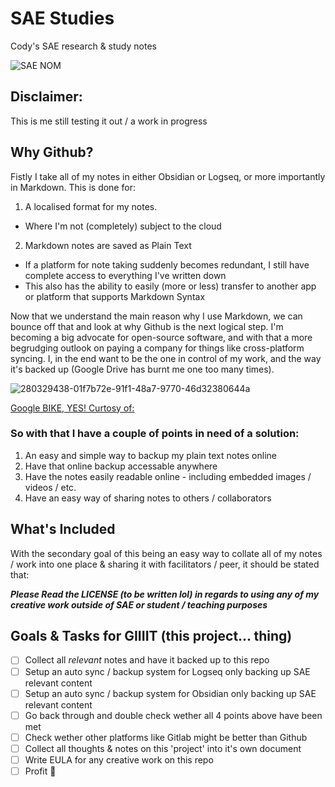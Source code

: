 # SAE Studies
Cody's SAE research &amp; study notes

![SAE NOM](https://github.com/twistedlogicaudio/SAE-Studies/assets/148475331/1e6e884d-c8ee-41a3-bc49-5bb63b70ff17)

## Disclaimer:
This is me still testing it out / a work in progress 

## Why Github?
Fistly I take all of my notes in either Obsidian or Logseq, or more importantly in Markdown.
This is done for:
1. A localised format for my notes.
  - Where I'm not (completely) subject to the cloud  
2. Markdown notes are saved as Plain Text
  - If a platform for note taking suddenly becomes redundant, I still have complete access to everything I've written down
  - This also has the ability to easily (more or less) transfer to another app or platform that supports Markdown Syntax

Now that we understand the main reason why I use Markdown, we can bounce off that and look at why Github is the next logical step.
I'm becoming a big advocate for open-source software, and with that a more begrudging outlook on paying a company for things like cross-platform syncing.
I, in the end want to be the one in control of my work, and the way it's backed up (Google Drive has burnt me one too many times).

![280329438-01f7b72e-91f1-48a7-9770-46d32380644a](https://github.com/twistedlogicaudio/SAE-Studies/assets/148475331/fe1f3578-24e0-4629-8c40-cf8b5f011e7c)

[Google BIKE, YES! Curtosy of:]()

### So with that I have a couple of points in need of a solution:
1. An easy and simple way to backup my plain text notes online
2. Have that online backup accessable anywhere
3. Have the notes easily readable online - including embedded images / videos / etc.
4. Have an easy way of sharing notes to others / collaborators

## What's Included
With the secondary goal of this being an easy way to collate all of my notes / work into one place & sharing it with facilitators / peer, it should be stated that: 

***Please Read the LICENSE (to be written lol) in regards to using any of my creative work outside of SAE or student / teaching purposes***

## Goals & Tasks for GIIIIT (this project... thing)
- [ ] Collect all *relevant* notes and have it backed up to this repo
- [ ] Setup an auto sync / backup system for Logseq only backing up SAE relevant content
- [ ] Setup an auto sync / backup system for Obsidian only backing up SAE relevant content
- [ ] Go back through and double check wether all 4 points above have been met
- [ ] Check wether other platforms like Gitlab might be better than Github
- [ ] Collect all thoughts & notes on this 'project' into it's own document
- [ ] Write EULA for any creative work on this repo
- [ ] Profit 🥳
